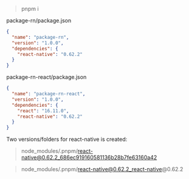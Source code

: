 > pnpm i

package-rn/package.json
```json
{
  "name": "package-rn",
  "version": "1.0.0",
  "dependencies": {
    "react-native": "0.62.2"
  }
}
```

package-rn-react/package.json
```json
{
  "name": "package-rn-react",
  "version": "1.0.0",
  "dependencies": {
    "react": "16.11.0",
    "react-native": "0.62.2"
  }
}
```

Two versions/folders for react-native is created:


> node_modules/.pnpm/react-native@0.62.2_686ec919160581136b28b7fe63160a42

> node_modules/.pnpm/react-native@0.62.2_react-native@0.62.2
